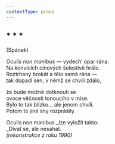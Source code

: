 ```yaml
---
contentType: prose
---
```


## \* \* \*  
(Spánek)

_Oculis non manibus_ — vydech’ opar rána.  
Na konvicích cínových šelestivě hrálo.  
Roztrhaný brokát a tělo samá rána —  
tak dopadl sen, v němž se chvíli zdálo,

že bude možné dotknouti se  
ovoce věčnosti tonoucího v míse.  
Bylo to tak blízko… ale jenom chvíli.  
Potom to jiné sny rozprášily.

Oculis non manibus _lze vyložit takto:  
_Dívat se, ale nesahat.  
_(rekonstrukce z roku 1990)_
